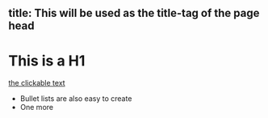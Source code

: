 title: This will be used as the title-tag of the page head
----------------------------------------------------------

# This is a H1

[the clickable text](http://xlson.com/)

* Bullet lists are also easy to create
* One more
